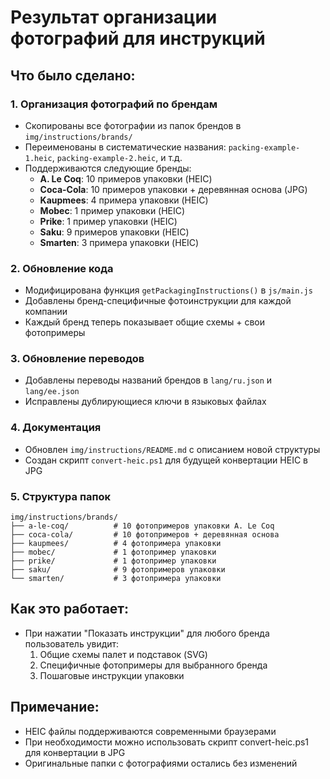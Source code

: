 # Результат организации фотографий для инструкций

## Что было сделано:

### 1. Организация фотографий по брендам
- Скопированы все фотографии из папок брендов в `img/instructions/brands/`
- Переименованы в систематические названия: `packing-example-1.heic`, `packing-example-2.heic`, и т.д.
- Поддерживаются следующие бренды:
  - **A. Le Coq**: 10 примеров упаковки (HEIC)
  - **Coca-Cola**: 10 примеров упаковки + деревянная основа (JPG)
  - **Kaupmees**: 4 примера упаковки (HEIC)
  - **Mobec**: 1 пример упаковки (HEIC)
  - **Prike**: 1 пример упаковки (HEIC)
  - **Saku**: 9 примеров упаковки (HEIC)
  - **Smarten**: 3 примера упаковки (HEIC)

### 2. Обновление кода
- Модифицирована функция `getPackagingInstructions()` в `js/main.js`
- Добавлены бренд-специфичные фотоинструкции для каждой компании
- Каждый бренд теперь показывает общие схемы + свои фотопримеры

### 3. Обновление переводов
- Добавлены переводы названий брендов в `lang/ru.json` и `lang/ee.json`
- Исправлены дублирующиеся ключи в языковых файлах

### 4. Документация
- Обновлен `img/instructions/README.md` с описанием новой структуры
- Создан скрипт `convert-heic.ps1` для будущей конвертации HEIC в JPG

### 5. Структура папок
```
img/instructions/brands/
├── a-le-coq/          # 10 фотопримеров упаковки A. Le Coq
├── coca-cola/         # 10 фотопримеров + деревянная основа
├── kaupmees/          # 4 фотопримера упаковки
├── mobec/             # 1 фотопример упаковки
├── prike/             # 1 фотопример упаковки  
├── saku/              # 9 фотопримеров упаковки
└── smarten/           # 3 фотопримера упаковки
```

## Как это работает:
- При нажатии "Показать инструкции" для любого бренда пользователь увидит:
  1. Общие схемы палет и подставок (SVG)
  2. Специфичные фотопримеры для выбранного бренда
  3. Пошаговые инструкции упаковки

## Примечание:
- HEIC файлы поддерживаются современными браузерами
- При необходимости можно использовать скрипт convert-heic.ps1 для конвертации в JPG
- Оригинальные папки с фотографиями остались без изменений
